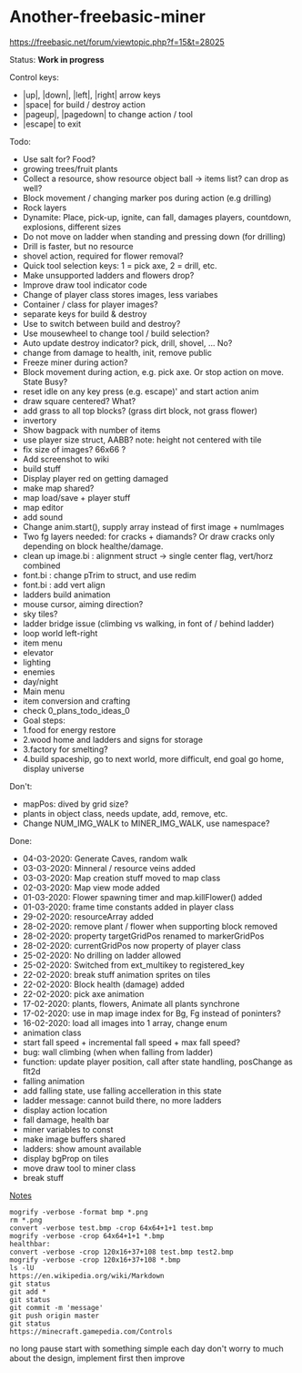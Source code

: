 # Another-freebasic-miner
https://freebasic.net/forum/viewtopic.php?f=15&t=28025

Status: **Work in progress**

Control keys:

* |up|, |down|, |left|, |right| arrow keys
* |space| for build / destroy action
* |pageup|, |pagedown| to change action / tool
* |escape| to exit

Todo:
* Use salt for? Food?
* growing trees/fruit plants
* Collect a resource, show resource object ball -> items list? can drop as well?
* Block movement / changing marker pos during action (e.g drilling)
* Rock layers
* Dynamite: Place, pick-up, ignite, can fall, damages players, countdown, explosions, different sizes
* Do not move on ladder when standing and pressing down (for drilling)
* Drill is faster, but no resource
* shovel action, required for flower removal?
* Quick tool selection keys: 1 = pick axe, 2 = drill, etc.
* Make unsupported ladders and flowers drop?
* Improve draw tool indicator code
* Change of player class stores images, less variabes
* Container / class for player images?
* separate keys for build & destroy
* Use <tab> to switch between build and destroy?
* Use mousewheel to change tool / build selection?
* Auto update destroy indicator? pick, drill, shovel, ... No?
* change from damage to health, init, remove public
* Freeze miner during action?
* Block movement during action, e.g. pick axe. Or stop action on move. State Busy?
* reset idle on any key press (e.g. escape)' and start action anim
* draw square centered? What?
* add grass to all top blocks? (grass dirt block, not grass flower)
* invertory
* Show bagpack with number of items
* use player size struct, AABB? note: height not centered with tile
* fix size of images? 66x66 ?
* Add screenshot to wiki
* build stuff
* Display player red on getting damaged
* make map shared?
* map load/save + player stuff
* map editor
* add sound
* Change anim.start(), supply array instead of first image + numImages
* Two fg layers needed: for cracks + diamands? Or draw cracks only depending on block healthe/damage.
* clean up image.bi : alignment struct -> single center flag, vert/horz combined
* font.bi : change pTrim to struct, and use redim
* font.bi : add vert align
* ladders build animation
* mouse cursor, aiming direction?
* sky tiles?
* ladder bridge issue (climbing vs walking, in font of / behind ladder)
* loop world left-right
* item menu
* elevator
* lighting
* enemies
* day/night
* Main menu
* item conversion and crafting
* check 0_plans_todo_ideas_0
* Goal steps:
* 1.food for energy restore
* 2.wood home and ladders and signs for storage
* 3.factory for smelting?
* 4.build spaceship, go to next world, more difficult, end goal go home, display universe

Don't:

* mapPos: dived by grid size?
* plants in object class, needs update, add, remove, etc.
* Change NUM_IMG_WALK to MINER_IMG_WALK, use namespace?

Done:

* 04-03-2020: Generate Caves, random walk
* 03-03-2020: Minneral / resource veins added
* 03-03-2020: Map creation stuff moved to map class
* 02-03-2020: Map view mode added
* 01-03-2020: Flower spawning timer and map.killFlower() added
* 01-03-2020: frame time constants added in player class
* 29-02-2020: resourceArray added
* 28-02-2020: remove plant / flower when supporting block removed
* 28-02-2020: property targetGridPos renamed to markerGridPos
* 28-02-2020: currentGridPos now property of player class
* 25-02-2020: No drilling on ladder allowed
* 25-02-2020: Switched from ext_multikey to registered_key
* 22-02-2020: break stuff animation sprites on tiles
* 22-02-2020: Block health (damage) added
* 22-02-2020: pick axe animation
* 17-02-2020: plants, flowers, Animate all plants synchrone
* 17-02-2020: use in map image index for Bg, Fg instead of poninters?
* 16-02-2020: load all images into 1 array, change enum
* animation class
* start fall speed + incremental fall speed + max fall speed?
* bug: wall climbing (when when falling from ladder)
* function: update player position, call after state handling, posChange as flt2d
* falling animation
* add falling state, use falling accelleration in this state
* ladder message: cannot build there, no more ladders
* display action location
* fall damage, health bar
* miner variables to const
* make image buffers shared
* ladders: show amount available
* display bgProp on tiles
* move draw tool to miner class
* break stuff

<u>Notes</u>

	mogrify -verbose -format bmp *.png
	rm *.png
	convert -verbose test.bmp -crop 64x64+1+1 test.bmp
	mogrify -verbose -crop 64x64+1+1 *.bmp
	healthbar:
	convert -verbose -crop 120x16+37+108 test.bmp test2.bmp
	mogrify -verbose -crop 120x16+37+108 *.bmp
	ls -lU
	https://en.wikipedia.org/wiki/Markdown
	git status
	git add *
	git status
	git commit -m 'message'
	git push origin master
	git status
	https://minecraft.gamepedia.com/Controls

no long pause
start with something simple each day
don't worry to much about the design, implement first then improve
